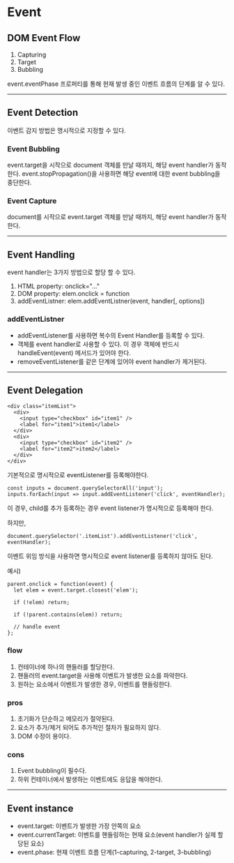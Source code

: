 <!-- Reference https://joshua1988.github.io/web-development/javascript/event-propagation-delegation/ -->

# Event

## DOM Event Flow

1.  Capturing
1.  Target
1.  Bubbling

event.eventPhase 프로퍼티를 통해 현재 발생 중인 이벤트 흐름의 단계를 알 수 있다.

---

## Event Detection

이벤트 감지 방법은 명시적으로 지정할 수 있다.

### Event Bubbling

event.target을 시작으로 document 객체를 만날 때까지, 해당 event handler가 동작한다.
event.stopPropagation()을 사용하면 해당 event에 대한 event bubbling을 중단한다.

### Event Capture

document를 시작으로 event.target 객체를 만날 때까지, 해당 event handler가 동작한다.

---

## Event Handling

event handler는 3가지 방법으로 할당 할 수 있다.

1.  HTML property: onclick="..."
1.  DOM property: elem.onclick = function
1.  addEventListner: elem.addEventListner(event, handler[, options])

### addEventListner

- addEventListener를 사용하면 복수의 Event Handler를 등록할 수 있다.
- 객체를 event handler로 사용할 수 있다. 이 경우 객체에 반드시 handleEvent(event) 메서드가 있어야 한다.
- removeEventListener를 같은 단계에 있어야 event handler가 제거된다.

---

## Event Delegation

```
<div class="itemList">
  <div>
    <input type="checkbox" id="item1" />
    <label for="item1">item1</label>
  </div>
  <div>
    <input type="checkbox" id="item2" />
    <label for="item2">item2</label>
  </div>
</div>
```

기본적으로 명시적으로 eventListener를 등록해야한다.

```
const inputs = document.querySelectorAll('input');
inputs.forEach(input => input.addEventListener('click', eventHandler);
```

이 경우, child를 추가 등록하는 경우 event listener가 명시적으로 등록해야 한다.

하지만,

```
document.querySelector('.itemList').addEventListener('click', eventHandler);
```

이벤트 위임 방식을 사용하면 명시적으로 event listener를 등록하지 않아도 된다.

예시)

```
parent.onclick = function(event) {
  let elem = event.target.closest('elem');

  if (!elem) return;

  if (!parent.contains(elem)) return;

  // handle event
};
```

### flow

1. 컨테이너에 하나의 핸들러를 할당한다.
1. 핸들러의 event.target을 사용해 이벤트가 발생한 요소를 파악한다.
1. 원하는 요소에서 이벤트가 발생한 경우, 이벤트를 핸들링한다.

### pros

1.  초기화가 단순하고 메모리가 절약된다.
1.  요소가 추가/제거 되어도 추가적인 절차가 필요하지 않다.
1.  DOM 수정이 용이다.

### cons

1.  Event bubbling이 필수다.
1.  하위 컨테이너에서 발생하는 이벤트에도 응답을 해야한다.

---

## Event instance

- event.target: 이벤트가 발생한 가장 안쪽의 요소
- event.currentTarget: 이벤트를 핸들링하는 현재 요소(event handler가 실제 할당된 요소)
- event.phase: 현재 이벤트 흐름 단계(1-capturing, 2-target, 3-bubbling)
